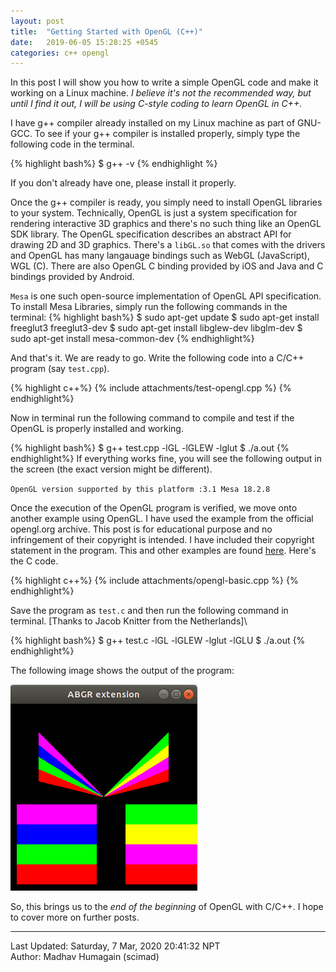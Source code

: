 ```yaml
---
layout: post
title:  "Getting Started with OpenGL (C++)"
date:   2019-06-05 15:28:25 +0545
categories: c++ opengl
---
```

In this post I will show you how to write a simple OpenGL code and make it working on a Linux machine. *I believe it's not the recommended way, but until I find it out, I will be using C-style coding to learn OpenGL in C++.*

I have g++ compiler already installed on my Linux machine as part of GNU-GCC. To see if your g++ compiler is installed properly, simply type the following code in the terminal.

{% highlight bash%}
$ g++ -v
{% endhighlight %}

If you don't already have one, please install it properly.

Once the g++ compiler is ready, you simply need to install OpenGL libraries to your system. Technically, OpenGL is just a system specification for rendering interactive 3D graphics and there's no such thing like an OpenGL SDK library. The OpenGL specification describes an abstract API for drawing 2D and 3D graphics. There's a `libGL.so` that comes with the drivers and OpenGL has many langauage bindings such as WebGL (JavaScript), WGL (C). There are also OpenGL C binding provided by iOS and Java and C bindings provided by Android. 

`Mesa` is one such open-source implementation of OpenGL API specification. To install Mesa Libraries, simply run the following commands in the terminal:
{% highlight bash%}
$ sudo apt-get update
$ sudo apt-get install freeglut3 freeglut3-dev 
$ sudo apt-get install libglew-dev libglm-dev
$ sudo apt-get install mesa-common-dev
{% endhighlight%}

And that's it. We are ready to go. Write the following code into a C/C++ program (say `test.cpp`).

{% highlight c++%}
{% include attachments/test-opengl.cpp %}
{% endhighlight%}

Now in terminal run the following command to compile and test if the OpenGL is properly installed and working.

{% highlight bash%}
$  g++ test.cpp -lGL -lGLEW -lglut
$ ./a.out
{% endhighlight%}
If everything works fine, you will see the following output in the screen (the exact version might be different).

`OpenGL version supported by this platform :3.1 Mesa 18.2.8`

Once the execution of the OpenGL program is verified, we move onto another example using OpenGL. I have used the example from the official opengl.org archive. This post is for educational purpose and no infringement of their copyright is intended. I have included their copyright statement in the program. This and other examples are found [here][opengl-examples]. Here's the C code.

{% highlight c++%}
{% include attachments/opengl-basic.cpp %}
{% endhighlight%}

Save the program as `test.c` and then run the following command in terminal. \[Thanks to Jacob Knitter from the Netherlands]\

{% highlight bash%}
$  g++ test.c -lGL -lGLEW -lglut -lGLU
$ ./a.out
{% endhighlight%}


The following image shows the output of the program:

![Sample Output](/assets/imgs/opengl-basic.png)

So, this brings us to the *end of the beginning* of OpenGL with C/C++. I hope to cover more on further posts.

[opengl-examples]: https://www.opengl.org/archives/resources/code/samples/glut_examples/examples/examples.html

----------
Last Updated: Saturday, 7 Mar, 2020 20:41:32 NPT  
Author: Madhav Humagain (scimad)
